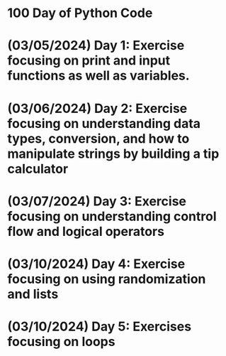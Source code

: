# 100 Day of Python Code

# (03/05/2024) Day 1: Exercise focusing on print and input functions as well as variables.
# (03/06/2024) Day 2: Exercise focusing on understanding data types, conversion, and how to manipulate strings by building a tip calculator
# (03/07/2024) Day 3: Exercise focusing on understanding control flow and logical operators
# (03/10/2024) Day 4: Exercise focusing on using randomization and lists
# (03/10/2024) Day 5: Exercises focusing on loops